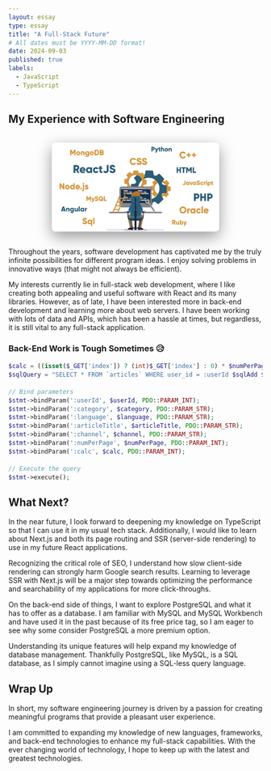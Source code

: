 ```yaml
---
layout: essay
type: essay
title: "A Full-Stack Future"
# All dates must be YYYY-MM-DD format!
date: 2024-09-03
published: true
labels:
  - JavaScript
  - TypeScript
---
```


## My Experience with Software Engineering

<br>

<style>
    .img {
        max-width: 66%;
        height: auto;
        display: block;
        margin: 0 auto;
        border-radius: 8px;
        box-shadow: 0px 10px 30px rgba(0, 0, 0, 0.4);
    }
</style>
<img class="img" src="../img/swe/fullstack.png">

<br>

Throughout the years, software development has captivated me by the truly infinite possibilities for different program ideas. I enjoy solving problems in innovative ways (that might not always be efficient).

My interests currently lie in full-stack web development, where I like creating both appealing and useful software with React and its many libraries. However, as of late, I have been interested more in back-end development and learning more about web servers. I have been working with lots of data and APIs, which has been a hassle at times, but regardless, it is still vital to any full-stack application.

### Back-End Work is Tough Sometimes 😥

```php
$calc = ((isset($_GET['index']) ? (int)$_GET['index'] : 0) * $numPerPage); // Offset calculation
$sqlQuery = "SELECT * FROM `articles` WHERE user_id = :userId $sqlAdd $sqlSortBy LIMIT :numPerPage OFFSET :calc";

// Bind parameters
$stmt->bindParam(':userId', $userId, PDO::PARAM_INT);
$stmt->bindParam(':category', $category, PDO::PARAM_STR);
$stmt->bindParam(':language', $language, PDO::PARAM_STR);
$stmt->bindParam(':articleTitle', $articleTitle, PDO::PARAM_STR);
$stmt->bindParam(':channel', $channel, PDO::PARAM_STR);
$stmt->bindParam(':numPerPage', $numPerPage, PDO::PARAM_INT);
$stmt->bindParam(':calc', $calc, PDO::PARAM_INT);

// Execute the query
$stmt->execute();

```

## What Next?

In the near future, I look forward to deepening my knowledge on TypeScript so that I can use it in my usual tech stack. Additionally, I would like to learn about Next.js and both its page routing and SSR (server-side rendering) to use in my future React applications. 

Recognizing the critical role of SEO, I understand how slow client-side rendering can strongly harm Google search results. Learning to leverage SSR with Next.js will be a major step towards optimizing the performance and searchability of my applications for more click-throughs.


On the back-end side of things, I want to explore PostgreSQL and what it has to offer as a database. I am familiar with MySQL and MySQL Workbench and have used it in the past because of its free price tag, so I am eager to see why some consider PostgreSQL a more premium option.

Understanding its unique features will help expand my knowledge of database management. Thankfully PostgreSQL, like MySQL, is a SQL database, as I simply cannot imagine using a SQL-less query language. 



## Wrap Up

In short, my software engineering journey is driven by a passion for creating meaningful programs that provide a pleasant user experience. 

I am committed to expanding my knowledge of new languages, frameworks, and back-end technologies to enhance my full-stack capabilities. With the ever changing world of technology, I hope to keep up with the latest and greatest technologies.
